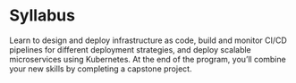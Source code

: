# Syllabus
Learn to design and deploy infrastructure as code, build and monitor CI/CD pipelines for different deployment strategies, and deploy scalable microservices using Kubernetes. At the end of the program, you’ll combine your new skills by completing a capstone project.

